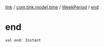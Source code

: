 [link](../../index.md) / [com.tink.model.time](../index.md) / [WeekPeriod](index.md) / [end](./end.md)

# end

`val end: Instant`